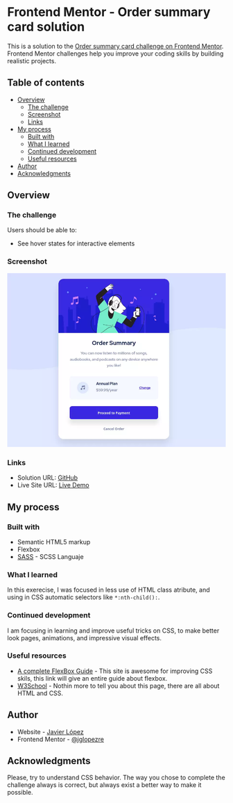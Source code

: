 # Frontend Mentor - Order summary card solution

This is a solution to the [Order summary card challenge on Frontend Mentor](https://www.frontendmentor.io/challenges/order-summary-component-QlPmajDUj). Frontend Mentor challenges help you improve your coding skills by building realistic projects. 

## Table of contents

- [Overview](#overview)
  - [The challenge](#the-challenge)
  - [Screenshot](#screenshot)
  - [Links](#links)
- [My process](#my-process)
  - [Built with](#built-with)
  - [What I learned](#what-i-learned)
  - [Continued development](#continued-development)
  - [Useful resources](#useful-resources)
- [Author](#author)
- [Acknowledgments](#acknowledgments)

## Overview

### The challenge

Users should be able to:

- See hover states for interactive elements

### Screenshot

![A person listening to music](./images/screenshot.webp)

### Links

- Solution URL: [GitHub](https://github.com/jglopezre/html-flex-and-scss-component-order-card.git)
- Live Site URL: [Live Demo](https://jglopezre.github.io/html-flex-and-scss-component-order-card/)

## My process

### Built with

- Semantic HTML5 markup
- Flexbox
- [SASS](https://sass-lang.com/) - SCSS Languaje


### What I learned

In this exerecise, I was focused in less use of HTML class atribute, and using in CSS automatic selectors like `*:nth-child():`. 

### Continued development

I am focusing in learning and improve useful tricks on CSS, to make better look pages, animations, and impressive visual effects.

### Useful resources

- [A complete FlexBox Guide](https://css-tricks.com/snippets/css/a-guide-to-flexbox/#flexbox-background) - This site is awesome for improving CSS skils, this link will give an entire guide about flexbox.
- [W3School](https://www.w3schools.com/) - Nothin more to tell you about this page, there are all about HTML and CSS.

## Author

- Website - [Javier López](http://javierglopezreques.tk/)
- Frontend Mentor - [@jglopezre](https://www.frontendmentor.io/profile/jglopezre)

## Acknowledgments

Please, try to understand CSS behavior. The way you chose to complete the challenge always is correct, but always exist a better way to make it possible. 

